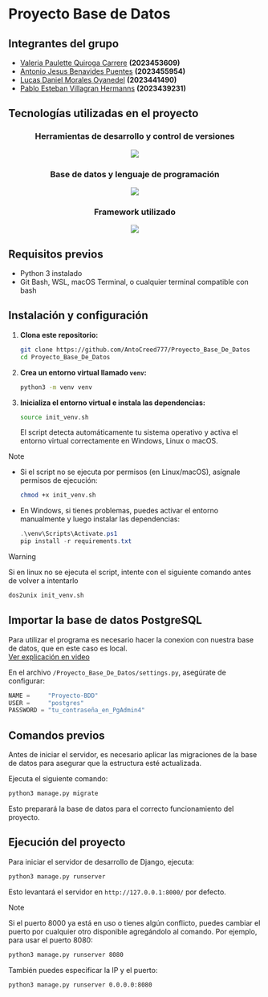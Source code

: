 # Proyecto Base de Datos
## Integrantes del grupo
- [Valeria Paulette Quiroga Carrere](https://github.com/vq00001) **(2023453609)**
- [Antonio Jesus Benavides Puentes](https://github.com/AntoCreed777) **(2023455954)**
- [Lucas Daniel Morales Oyanedel](https://github.com/Falling-Bridge) **(2023441490)**
- [Pablo Esteban Villagran Hermanns](https://github.com/Pvilla14) **(2023439231)**

## Tecnologías utilizadas en el proyecto

<div align="center">

### Herramientas de desarrollo y control de versiones
<a href="https://skillicons.dev">
  <img src="https://skillicons.dev/icons?i=git,github,vscode&perline=5" />
</a>

### Base de datos y lenguaje de programación
<a href="https://skillicons.dev">
  <img src="https://skillicons.dev/icons?i=postgres,python&perline=5" />
</a>

### Framework utilizado
<a href="https://skillicons.dev">
  <img src="https://skillicons.dev/icons?i=django&perline=5" />
</a>

</div>

## Requisitos previos

- Python 3 instalado
- Git Bash, WSL, macOS Terminal, o cualquier terminal compatible con bash

## Instalación y configuración

1. **Clona este repositorio:**
   ```bash
   git clone https://github.com/AntoCreed777/Proyecto_Base_De_Datos
   cd Proyecto_Base_De_Datos
   ```

2. **Crea un entorno virtual llamado `venv`:**
   ```bash
   python3 -m venv venv
   ```

3. **Inicializa el entorno virtual e instala las dependencias:**
   ```bash
   source init_venv.sh
   ```
   El script detecta automáticamente tu sistema operativo y activa el entorno virtual correctamente en Windows, Linux o macOS.

> [!NOTE]
> - Si el script no se ejecuta por permisos (en Linux/macOS), asígnale permisos de ejecución:
>   ```bash
>   chmod +x init_venv.sh
>   ```
> - En Windows, si tienes problemas, puedes activar el entorno manualmente y luego instalar las dependencias:
>   ```powershell
>   .\venv\Scripts\Activate.ps1
>   pip install -r requirements.txt
>   ```

> [!WARNING]
> Si en linux no se ejecuta el script, intente con el siguiente comando antes de volver a intentarlo
> ``` bash
> dos2unix init_venv.sh
> ```

## Importar la base de datos PostgreSQL

Para utilizar el programa es necesario hacer la conexion con nuestra base de datos, que en este caso es local.  
 [Ver explicación en video](https://www.youtube.com/watch?v=A72owYF4m_c)


En el archivo `/Proyecto_Base_De_Datos/settings.py`, asegúrate de configurar:

```python
NAME =     "Proyecto-BDD"
USER =     "postgres"
PASSWORD = "tu_contraseña_en_PgAdmin4"
```

## Comandos previos

Antes de iniciar el servidor, es necesario aplicar las migraciones de la base de datos para asegurar que la estructura esté actualizada. 

Ejecuta el siguiente comando:

```bash
python3 manage.py migrate
```
Esto preparará la base de datos para el correcto funcionamiento del proyecto.

## Ejecución del proyecto

Para iniciar el servidor de desarrollo de Django, ejecuta:

```bash
python3 manage.py runserver
```

Esto levantará el servidor en `http://127.0.0.1:8000/` por defecto.

> [!NOTE]
> Si el puerto 8000 ya está en uso o tienes algún conflicto, puedes cambiar el puerto por cualquier otro disponible agregándolo al comando. Por ejemplo, para usar el puerto 8080:
> ```bash
> python3 manage.py runserver 8080
> ```
> También puedes especificar la IP y el puerto:
> ```bash
> python3 manage.py runserver 0.0.0.0:8080
> ```
